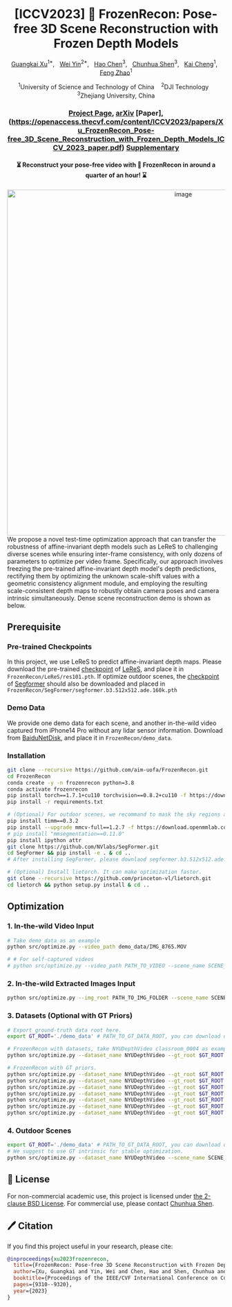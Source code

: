 <div align="center">

<h1>[ICCV2023] 🧊 FrozenRecon: Pose-free 3D Scene Reconstruction with Frozen Depth Models </h1>

[Guangkai Xu](https://github.com/guangkaixu/)<sup>1*</sup>, &nbsp; 
[Wei Yin](https://yvanyin.net/)<sup>2*</sup>, &nbsp; 
[Hao Chen](https://stan-haochen.github.io/)<sup>3</sup>, &nbsp;
[Chunhua Shen](https://cshen.github.io/)<sup>3</sup>, &nbsp;
[Kai Cheng](https://cklibra.github.io/)<sup>1</sup>, &nbsp;
[Feng Zhao](https://scholar.google.co.uk/citations?user=r6CvuOUAAAAJ&hl=en/)<sup>1</sup>

<sup>1</sup>University of Science and Technology of China &nbsp;&nbsp; 
<sup>2</sup>DJI Technology &nbsp;&nbsp; 
<sup>3</sup>Zhejiang University, China


### [Project Page](https://aim-uofa.github.io/FrozenRecon/),   [arXiv](https://arxiv.org/abs/2308.05733)   [Paper],(https://openaccess.thecvf.com/content/ICCV2023/papers/Xu_FrozenRecon_Pose-free_3D_Scene_Reconstruction_with_Frozen_Depth_Models_ICCV_2023_paper.pdf)   [Supplementary](https://openaccess.thecvf.com/content/ICCV2023/supplemental/Xu_FrozenRecon_Pose-free_3D_ICCV_2023_supplemental.pdf)

#### ⏳ Reconstruct your pose-free video with 🧊 FrozenRecon in around a quarter of an hour! ⌛
</div>
<div align="center">
<img width="800" alt="image" src="figs/frozenrecon-demo.png">
</div>
We propose a novel test-time optimization approach that can transfer the robustness of affine-invariant depth models such as LeReS to challenging diverse scenes while ensuring inter-frame consistency, with only dozens of parameters to optimize per video frame. Specifically, our approach involves freezing the pre-trained affine-invariant depth model's depth predictions, rectifying them by optimizing the unknown scale-shift values with a geometric consistency alignment module, and employing the resulting scale-consistent depth maps to robustly obtain camera poses and camera intrinsic simultaneously. Dense scene reconstruction demo is shown as below.


## Prerequisite

### Pre-trained Checkpoints
In this project, we use LeReS to predict affine-invariant depth maps. Please download the pre-trained [checkpoint](https://pan.baidu.com/s/1o2oVMiLRu770Fdpa65Pdbw?pwd=g3yi) of [LeReS](https://github.com/aim-uofa/AdelaiDepth/tree/main), and place it in `FrozenRecon/LeReS/res101.pth`. If optimize outdoor scenes, the [checkpoint](https://connecthkuhk-my.sharepoint.com/:f:/g/personal/xieenze_connect_hku_hk/Ept_oetyUGFCsZTKiL_90kUBy5jmPV65O5rJInsnRCDWJQ?e=CvGohw) of [Segformer](https://github.com/NVlabs/SegFormer) should also be downloaded and placed in `FrozenRecon/SegFormer/segformer.b3.512x512.ade.160k.pth`

### Demo Data
We provide one demo data for each scene, and another in-the-wild video captured from iPhone14 Pro without any lidar sensor information. Download from [BaiduNetDisk](https://pan.baidu.com/s/1bSH8G0-ZQ8LpytZdZ6zIQw?pwd=e6hc), and place it in `FrozenRecon/demo_data`.

### Installation
```bash
git clone --recursive https://github.com/aim-uofa/FrozenRecon.git
cd FrozenRecon
conda create -y -n frozenrecon python=3.8
conda activate frozenrecon
pip install torch==1.7.1+cu110 torchvision==0.8.2+cu110 -f https://download.pytorch.org/whl/torch_stable.html # pytorch 1.7.1 for SegFormer
pip install -r requirements.txt

# (Optional) For outdoor scenes, we recommand to mask the sky regions and cars (potential dynamic objects)
pip install timm==0.3.2
pip install --upgrade mmcv-full==1.2.7 -f https://download.openmmlab.com/mmcv/dist/cu110/torch171/index.html
# pip install "mmsegmentation==0.11.0"
pip install ipython attr 
git clone https://github.com/NVlabs/SegFormer.git
cd SegFormer && pip install -e . & cd ..
# After installing SegFormer, please downlaod segformer.b3.512x512.ade.160k.pth checkpoint following https://github.com/NVlabs/SegFormer, and place it in SegFormer/

# (Optional) Install lietorch. It can make optimization faster.
git clone --recursive https://github.com/princeton-vl/lietorch.git
cd lietorch && python setup.py install & cd ..
```

## Optimization

### 1. In-the-wild Video Input
```bash
# Take demo data as an example
python src/optimize.py --video_path demo_data/IMG_8765.MOV

# # For self-captured videos
# python src/optimize.py --video_path PATH_TO_VIDEO --scene_name SCENE_NAME
```

### 2. In-the-wild Extracted Images Input
```bash
python src/optimize.py --img_root PATH_TO_IMG_FOLDER --scene_name SCENE_NAME
```

### 3. Datasets (Optional with GT Priors)
```bash
# Export ground-truth data root here.
export GT_ROOT='./demo_data' # PATH_TO_GT_DATA_ROOT, you can download demo_data following "Data" subsection.

# FrozenRecon with datasets, take NYUDepthVideo classroom_0004 as example.
python src/optimize.py --dataset_name NYUDepthVideo --gt_root $GT_ROOT --scene_name classroom_0004 

# FrozenRecon with GT priors.
python src/optimize.py --dataset_name NYUDepthVideo --gt_root $GT_ROOT --gt_intrinsic_flag --save_suffix gt_intrinsic --scene_name classroom_0004
python src/optimize.py --dataset_name NYUDepthVideo --gt_root $GT_ROOT --gt_pose_flag --save_suffix gt_pose --scene_name classroom_0004
python src/optimize.py --dataset_name NYUDepthVideo --gt_root $GT_ROOT --gt_depth_flag --save_suffix gt_depth --scene_name classroom_0004
python src/optimize.py --dataset_name NYUDepthVideo --gt_root $GT_ROOT --gt_intrinsic_flag --gt_pose_flag --save_suffix gt_intrinsic_gt_pose --scene_name classroom_0004
python src/optimize.py --dataset_name NYUDepthVideo --gt_root $GT_ROOT --gt_pose_flag --gt_depth_flag --save_suffix gt_depth_gt_pose --scene_name classroom_0004
python src/optimize.py --dataset_name NYUDepthVideo --gt_root $GT_ROOT --gt_intrinsic_flag --gt_depth_flag --save_suffix gt_intrinsic_gt_depth --scene_name classroom_0004
python src/optimize.py --dataset_name NYUDepthVideo --gt_root $GT_ROOT --gt_intrinsic_flag --gt_pose_flag --gt_depth_flag --save_suffix gt_intrinsic_gt_depth_gt_pose --scene_name classroom_0004
```

### 4. Outdoor Scenes
```bash
export GT_ROOT='./demo_data' # PATH_TO_GT_DATA_ROOT, you can download demo_data following "Data" subsection.
# We suggest to use GT intrinsic for stable optimization.
python src/optimize.py --dataset_name NYUDepthVideo --scene_name SCENE_NAME --gt_root $GT_ROOT --gt_intrinsic_flag --scene_name 2011_09_26_drive_0001_sync --outdoor_scenes 
```



## 🎫 License
For non-commercial academic use, this project is licensed under [the 2-clause BSD License](https://opensource.org/license/bsd-2-clause). 
For commercial use, please contact [Chunhua Shen](mailto:chhshen@gmail.com).



## 🖊️ Citation

If you find this project useful in your research, please cite:


```BibTeX
@inproceedings{xu2023frozenrecon,
  title={FrozenRecon: Pose-free 3D Scene Reconstruction with Frozen Depth Models},
  author={Xu, Guangkai and Yin, Wei and Chen, Hao and Shen, Chunhua and Cheng, Kai and Zhao, Feng},
  booktitle={Proceedings of the IEEE/CVF International Conference on Computer Vision},
  pages={9310--9320},
  year={2023}
}
```
